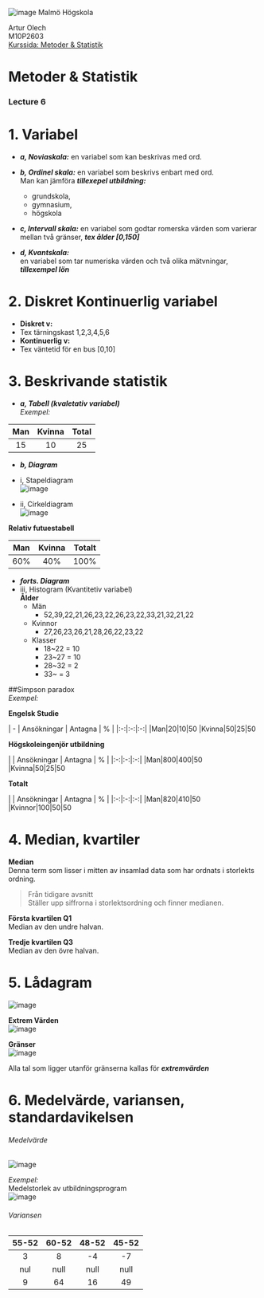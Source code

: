 ![image](https://pbs.twimg.com/profile_images/624172340/mah-logo-twitter_normal.png "Malmö Högskola") Malmö Högskola


Artur Olech <br>
M10P2603 <br>
[Kurssida: Metoder & Statistik](http://edu.mah.se/DA237A "Metoder för mätning av användbarhet i informationssystem")
# Metoder & Statistik
### Lecture 6
# 1. Variabel
*  ***a, Noviaskala:***
en variabel som kan beskrivas med ord.

* ***b, Ordinel skala:***
en variabel som beskrivs enbart med ord.  
Man kan jämföra ***tillexepel utbildning:***  
  * grundskola,
  * gymnasium,
  * högskola


* ***c, Intervall skala:***
en variabel som godtar romerska värden som varierar mellan två gränser, ***tex ålder [0,150]***

* ***d, Kvantskala:***  
en variabel som tar numeriska värden och två olika mätvningar, ***tillexempel lön***

# 2. Diskret Kontinuerlig variabel
  * **Diskret v:**
   * Tex tärningskast 1,2,3,4,5,6
  * **Kontinuerlig v:**
   * Tex väntetid för en bus [0,10]

# 3. Beskrivande statistik
* ***a, Tabell (kvaletativ variabel)***  
_Exempel:_

| Man | Kvinna | Total |
|:-:|:-:| :-:|
|15|10|25|

* ***b, Diagram***
 * i, Stapeldiagram  
 ![image](url "stapeldiagram")

 * ii, Cirkeldiagram  
 ![image](url "Cirkeldiagram")  

**Relativ futuestabell**

|Man | Kvinna | Totalt |
|:-:|:-:|:-:|
|60%|40%|100%

* ***forts. Diagram***
 * iii, Histogram (Kvantitetiv variabel)  
 **Ålder**  
   * Män
     * 52,39,22,21,26,23,22,26,23,22,33,21,32,21,22  
   * Kvinnor
     * 27,26,23,26,21,28,26,22,23,22
   * Klasser
     * 18~22 = 10
     * 23~27 = 10
     * 28~32 = 2
     * 33~   = 3

##Simpson paradox  
_Exempel:_

**Engelsk Studie**

| - | Ansökningar | Antagna | % |
|:-:|:-:|:-:|
|Man|20|10|50
|Kvinna|50|25|50

**Högskoleingenjör utbildning**

| | Ansökningar | Antagna | % |
|:-:|:-:|:-:|
|Man|800|400|50
|Kvinna|50|25|50

**Totalt**

| | Ansökningar | Antagna | % |
|:-:|:-:|:-:|
|Man|820|410|50
|Kvinnor|100|50|50

# 4. Median, kvartiler
**Median**  
Denna term som lisser i mitten av insamlad data som har ordnats i storlekts ordning.

> Från tidigare avsnitt  
> Ställer upp siffrorna i storlektsordning och finner medianen.

**Första kvartilen Q1**  
Median av den undre halvan.

**Tredje kvartilen Q3**  
Median av den övre halvan.

# 5. Lådagram
![image](url "lådagram")

**Extrem Värden**  
![image](url "Extremvärden")

**Gränser**  
![image](url "Gränser")

Alla tal som ligger utanför gränserna kallas för ***extremvärden***

# 6. Medelvärde, variansen, standardavikelsen
###### Medelvärde
![image](url "Medelvärde")

_Exempel:_  
Medelstorlek av utbildningsprogram  
![image](url "Medelvärde_0")

###### Variansen
|55-52|60-52|48-52|45-52|
|:-:|:-:|:-:|:-:|
|3|8|-4|-7|
|nul|null|null|null| Kvadrera talen
|9|64|16|49|
